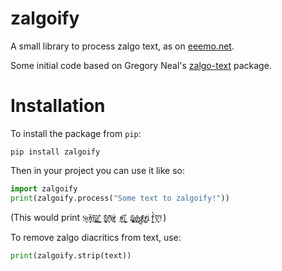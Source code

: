 # zalgoify
A small library to process zalgo text, as on [eeemo.net](https://eeemo.net).

Some initial code based on Gregory Neal's [zalgo-text](https://github.com/gregoryneal/zalgo) package.

# Installation
To install the package from `pip`:

    pip install zalgoify

Then in your project you can use it like so:

```py
import zalgoify
print(zalgoify.process("Some text to zalgoify!"))
```

(This would print `S͈̝ͨơ̖̬͔͐̅ͤm̱̪͇̎̈́̋e̮͇̲̅͛̕ t͖͖̰̆̒̇҉̨e̛̙͔̍͗́x̷̶͓̅t̹̙̠͗ͤ́ t̲̦̦ͤͧ͢o͇̝̥͒́̏ z̷̢̬͚̪̾̈́a̧̯̙ͥl̨̯̘ͦg̸̛̰̻̲ͯ̎ǫ̺̦ͬͩͅif̖̰̰̉y̛͍̘̏̅̍!`)

To remove zalgo diacritics from text, use:

```py
print(zalgoify.strip(text))
```
